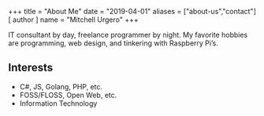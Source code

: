 +++
title = "About Me"
date = "2019-04-01"
aliases = ["about-us","contact"]
[ author ]
  name = "Mitchell Urgero"
+++

IT consultant by day, freelance programmer by night. My favorite hobbies are programming, web design, and tinkering with Raspberry Pi’s.

## Interests

- C#, JS, Golang, PHP, etc.
- FOSS/FLOSS, Open Web, etc.
- Information Technology